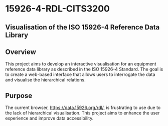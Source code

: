 # 15926-4-RDL-CITS3200

## Visualisation of the ISO 15926-4 Reference Data Library

## Overview

This project aims to develop an interactive visualisation for an equipment reference data library as described in the ISO 15926-4 Standard. The goal is to create a web-based interface that allows users to interrogate the data and visualise the hierarchical relations.

## Purpose

The current browser, https://data.15926.org/rdl/, is frustrating to use due to the lack of hierarchical visualisation. This project aims to enhance the user experience and improve data accessibility.
